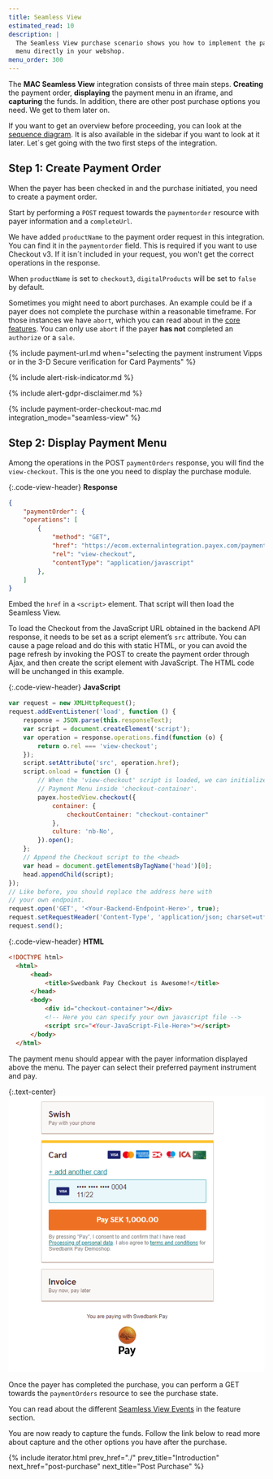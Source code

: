 ```yaml
---
title: Seamless View
estimated_read: 10
description: |
  The Seamless View purchase scenario shows you how to implement the payment
  menu directly in your webshop.
menu_order: 300
---
```


The **MAC Seamless View** integration consists of three main steps. **Creating**
the payment order, **displaying** the payment menu in an iframe, and
**capturing** the funds. In addition, there are other post purchase options you
need. We get to them later on.

If you want to get an overview before proceeding, you can look at the [sequence
diagram][sequence-diagram]. It is also available in the sidebar if you want to
look at it later. Let´s get going with the two first steps of the integration.

## Step 1: Create Payment Order

When the payer has been checked in and the purchase initiated, you need to
create a payment order.

Start by performing a `POST` request towards the `paymentorder` resource
with payer information and a `completeUrl`.

We have added `productName` to the payment order request in this integration.
You can find it in the `paymentorder` field. This is required if you want to use
Checkout v3. If it isn´t included in your request, you won't get the correct
operations in the response.

When `productName` is set to `checkout3`, `digitalProducts` will be set to
`false` by default.

Sometimes you might need to abort purchases. An example could be if a payer does
not complete the purchase within a reasonable timeframe. For those instances we
have `abort`, which you can read about in the [core features][abort-feature].
You can only use `abort` if the payer **has not** completed an `authorize` or a
`sale`.

{% include payment-url.md when="selecting the payment instrument Vipps or in the
3-D Secure verification for Card Payments" %}

{% include alert-risk-indicator.md %}

{% include alert-gdpr-disclaimer.md %}

{% include payment-order-checkout-mac.md integration_mode="seamless-view" %}

## Step 2: Display Payment Menu

Among the operations in the POST `paymentOrders` response, you will find the
`view-checkout`. This is the one you need to display the purchase module.

{:.code-view-header}
**Response**

```json
{
    "paymentOrder": {
    "operations": [
        {
            "method": "GET",
            "href": "https://ecom.externalintegration.payex.com/payment/core/js/px.payment.client.js?token=dd728a47e3ec7be442c98eafcfd9b0207377ce04c793407eb36d07faa69a32df&culture=sv-SE",
            "rel": "view-checkout",
            "contentType": "application/javascript"
        },
    ]
}
```

Embed the `href` in a `<script>` element. That script will then load the
Seamless View.

To load the Checkout from the JavaScript URL obtained in the backend API
response, it needs to be set as a script element’s `src` attribute. You can
cause a page reload and do this with static HTML, or you can avoid the page
refresh by invoking the POST to create the payment order through Ajax, and then
create the script element with JavaScript. The HTML code will be unchanged in
this example.

{:.code-view-header}
**JavaScript**

```js
var request = new XMLHttpRequest();
request.addEventListener('load', function () {
    response = JSON.parse(this.responseText);
    var script = document.createElement('script');
    var operation = response.operations.find(function (o) {
        return o.rel === 'view-checkout';
    });
    script.setAttribute('src', operation.href);
    script.onload = function () {
        // When the 'view-checkout' script is loaded, we can initialize the
        // Payment Menu inside 'checkout-container'.
        payex.hostedView.checkout({
            container: {
                checkoutContainer: "checkout-container"
            },
            culture: 'nb-No',
        }).open();
    };
    // Append the Checkout script to the <head>
    var head = document.getElementsByTagName('head')[0];
    head.appendChild(script);
});
// Like before, you should replace the address here with
// your own endpoint.
request.open('GET', '<Your-Backend-Endpoint-Here>', true);
request.setRequestHeader('Content-Type', 'application/json; charset=utf-8');
request.send();
```

{:.code-view-header}
**HTML**

```html
<!DOCTYPE html>
  <html>
      <head>
          <title>Swedbank Pay Checkout is Awesome!</title>
      </head>
      <body>
          <div id="checkout-container"></div>
          <!-- Here you can specify your own javascript file -->
          <script src="<Your-JavaScript-File-Here>"></script>
      </body>
  </html>
```

The payment menu should appear with the payer information displayed above the
menu. The payer can select their preferred payment instrument and pay.

{:.text-center}
![screenshot of the mac implementation seamless view payment menu][seamless-mac-menu]

Once the payer has completed the purchase, you can perform a GET towards the
`paymentOrders` resource to see the purchase state.

You can read about the different [Seamless View Events][seamless-view-events] in
the feature section.

You are now ready to capture the funds. Follow the link below to read more about
capture and the other options you have after the purchase.

{% include iterator.html prev_href="./"
                         prev_title="Introduction"
                         next_href="post-purchase"
                         next_title="Post Purchase" %}

[abort-feature]: /checkout-v3/mac/features/core/abort
[seamless-view-events]: /checkout-v3/mac/features/technical-reference/seamless-view-events
[sequence-diagram]: /checkout-v3/sequence-diagrams/#merchant-authenticated-consumer-seamless-view
[seamless-mac-menu]: /assets/img/checkout/mac-seamless-view.png
